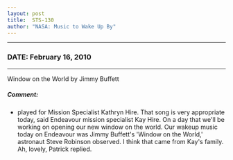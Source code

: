 ```yaml
---
layout: post
title:  STS-130
author: "NASA: Music to Wake Up By"
---
```


----
### DATE: February 16, 2010
----
Window on the World by Jimmy Buffett

##### Comment:
* played for Mission Specialist Kathryn Hire. That song is very appropriate today, said Endeavour mission specialist Kay Hire. On a day that we'll be working on opening our new window on the world. Our wakeup music today on Endeavour was Jimmy Buffett's 'Window on the World,' astronaut Steve Robinson observed. I think that came from Kay's family. Ah, lovely, Patrick replied.
